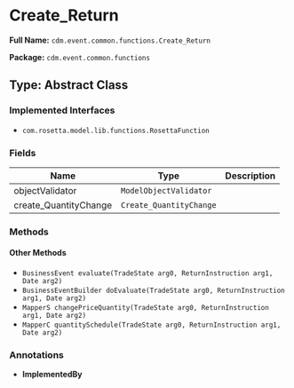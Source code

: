 # Create_Return

**Full Name:** `cdm.event.common.functions.Create_Return`

**Package:** `cdm.event.common.functions`

## Type: Abstract Class

### Implemented Interfaces

- `com.rosetta.model.lib.functions.RosettaFunction`

### Fields

| Name | Type | Description |
|------|------|-------------|
| objectValidator | `ModelObjectValidator` |  |
| create_QuantityChange | `Create_QuantityChange` |  |

### Methods

#### Other Methods

- `BusinessEvent evaluate(TradeState arg0, ReturnInstruction arg1, Date arg2)`
- `BusinessEventBuilder doEvaluate(TradeState arg0, ReturnInstruction arg1, Date arg2)`
- `MapperS changePriceQuantity(TradeState arg0, ReturnInstruction arg1, Date arg2)`
- `MapperC quantitySchedule(TradeState arg0, ReturnInstruction arg1, Date arg2)`

### Annotations

- **ImplementedBy**

